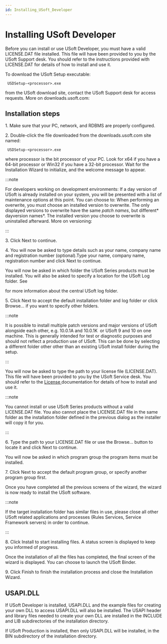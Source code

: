 ```yaml
---
id: Installing_USoft_Developer
---
```


# Installing USoft Developer

Before you can install or use USoft Developer, you must have a valid LICENSE.DAT file installed. This file will have been provided to you by the USoft Support desk. You should refer to the instructions provided with LICENSE.DAT for details of how to install and use it.

To download the USoft Setup executable:

```
 USDSetup-<processor>.exe 
```

from the USoft download site, contact the USoft Support desk for access requests. More on downloads.usoft.com:



## Installation steps

1. Make sure that your PC, network, and RDBMS are properly configured.

2. Double-click the file downloaded from the downloads.usoft.com site named:

```
 USDSetup-<processor>.exe
```

where processor is the bit processor of your PC. Look for x64 if you have a 64-bit processor or Win32 if you have a 32-bit processor. Wait for the Installation Wizard to initialize, and the welcome message to appear.


:::note

For developers working on development environments: If a day version of USoft is already installed on your system, you will be presented with a list of maintenance options at this point. You can choose to:
When performing an overwrite, you must choose an installed version to overwrite. The only displayed versions to overwrite have the same *patch names*, but different* dayversion names*. The installed version you choose to overwrite is uninstalled afterward. More on versioning:


:::

3. Click Next to continue.

4. You will now be asked to type details such as your name, company name and registration number (optional).Type your name, company name, registration number and click Next to continue.

You will now be asked in which folder the USoft Series products must be installed. You will also be asked to specify a location for the USoft Log folder. See



for more information about the central USoft log folder.

5. Click Next to accept the default installation folder and log folder or click Browse… if you want to specify other folders.


:::note

It is possible to install multiple patch versions and major versions of USoft alongside each other, e.g. 10.0.1A and 10.0.1K  or USoft 9 and 10 on one machine. This is generally intended for test or diagnostic purposes and should not reflect a production use of USoft. This can be done by selecting a different folder other other than an existing USoft install folder during the setup.

:::

You will now be asked to type the path to your license file (LICENSE.DAT). This file will have been provided to you by the USoft Service desk. You should refer to the [License ](/USoft_for_administrators/USoft_license_management)documentation for details of how to install and use it.


:::note

You cannot install or use USoft Series products without a valid LICENSE.DAT file. You also cannot place the LICENSE.DAT file in the same folder as the installation folder defined in the previous dialog as the installer will copy it for you.

:::

6. Type the path to your LICENSE.DAT file or use the Browse… button to locate it and click Next to continue.

You will now be asked in which program group the program items must be installed.

7. Click Next to accept the default program group, or specify another program group first.

Once you have completed all the previous screens of the wizard, the wizard is now ready to install the USoft software.


:::note

If the target installation folder has similar files in use, please close all other USoft related applications and processes (Rules Services, Service Framework servers) in order to continue.

:::

8. Click Install to start installing files. A status screen is displayed to keep you informed of progress.

Once the installation of all the files has completed, the final screen of the wizard is displayed. You can choose to launch the USoft Binder.

9. Click Finish to finish the installation process and close the Installation Wizard.

## USAPI.DLL

If USoft Developer is installed, USAPI.DLL and the example files for creating your own DLL to access USAPI.DLL will also be installed. The USAPI header and library files needed to create your own DLL are installed in the INCLUDE and LIB subdirectories of the installation directory.

If USoft Production is installed, then only USAPI.DLL will be installed, in the BIN subdirectory of the installation directory.